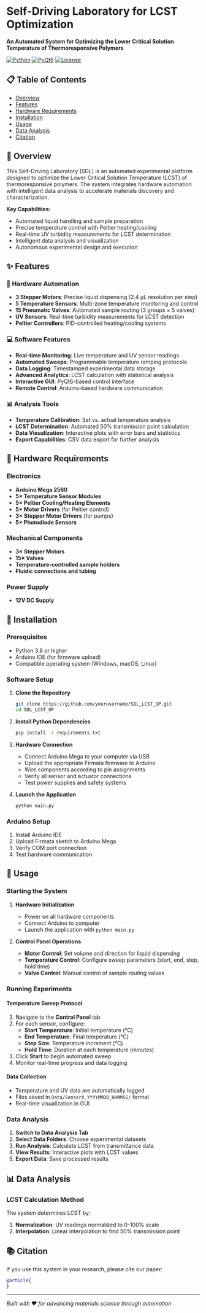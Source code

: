 # Self-Driving Laboratory for LCST Optimization

**An Automated System for Optimizing the Lower Critical Solution Temperature of Thermoresponsive Polymers**

[![Python](https://img.shields.io/badge/Python-3.8+-blue.svg)](https://www.python.org/downloads/)
[![PyQt6](https://img.shields.io/badge/PyQt6-6.7.1-green.svg)](https://pypi.org/project/PyQt6/)
[![License](https://img.shields.io/badge/License-MIT-yellow.svg)](LICENSE)

## 📋 Table of Contents

- [Overview](#overview)
- [Features](#features)
- [Hardware Requirements](#hardware-requirements)
- [Installation](#installation)
- [Usage](#usage)
- [Data Analysis](#data-analysis)
- [Citation](#citation)


## 🔬 Overview

This Self-Driving Laboratory (SDL) is an automated experimental platform designed to optimize the Lower Critical Solution Temperature (LCST) of thermoresponsive polymers. The system integrates hardware automation with intelligent data analysis to accelerate materials discovery and characterization.

**Key Capabilities:**
- Automated liquid handling and sample preparation
- Precise temperature control with Peltier heating/cooling
- Real-time UV turbidity measurements for LCST determination
- Intelligent data analysis and visualization
- Autonomous experimental design and execution

## ✨ Features

### 🤖 Hardware Automation
- **3 Stepper Motors**: Precise liquid dispensing (2.4 μL resolution per step)
- **5 Temperature Sensors**: Multi-zone temperature monitoring and control
- **15 Pneumatic Valves**: Automated sample routing (3 groups × 5 valves)
- **UV Sensors**: Real-time turbidity measurements for LCST detection
- **Peltier Controllers**: PID-controlled heating/cooling systems

### 💻 Software Features
- **Real-time Monitoring**: Live temperature and UV sensor readings
- **Automated Sweeps**: Programmable temperature ramping protocols
- **Data Logging**: Timestamped experimental data storage
- **Advanced Analytics**: LCST calculation with statistical analysis
- **Interactive GUI**: PyQt6-based control interface
- **Remote Control**: Arduino-based hardware communication

### 📊 Analysis Tools
- **Temperature Calibration**: Set vs. actual temperature analysis
- **LCST Determination**: Automated 50% transmission point calculation
- **Data Visualization**: Interactive plots with error bars and statistics
- **Export Capabilities**: CSV data export for further analysis


## 🔧 Hardware Requirements

### Electronics
- **Arduino Mega 2560** 
- **5× Temperature Sensor Modules** 
- **5× Peltier Cooling/Heating Elements**
- **5× Motor Drivers** (for Peltier control)
- **3× Stepper Motor Drivers** (for pumps)
- **5× Photodiode Sensors** 

### Mechanical Components
- **3× Stepper Motors** 
- **15× Valves** 
- **Temperature-controlled sample holders**
- **Fluidic connections and tubing**

### Power Supply
- **12V DC Supply**

## 🚀 Installation

### Prerequisites
- Python 3.8 or higher
- Arduino IDE (for firmware upload)
- Compatible operating system (Windows, macOS, Linux)

### Software Setup

1. **Clone the Repository**
   ```bash
   git clone https://github.com/yourusername/SDL_LCST_OP.git
   cd SDL_LCST_OP
   ```

2. **Install Python Dependencies**
   ```bash
   pip install -r requirements.txt
   ```

3. **Hardware Connection**
   - Connect Arduino Mega to your computer via USB
   - Upload the appropriate Firmata firmware to Arduino
   - Wire components according to pin assignments
   - Verify all sensor and actuator connections
   - Test power supplies and safety systems

4. **Launch the Application**
   ```bash
   python main.py
   ```

### Arduino Setup
1. Install Arduino IDE
2. Upload Firmata sketch to Arduino Mega
3. Verify COM port connection
4. Test hardware communication

## 📖 Usage

### Starting the System

1. **Hardware Initialization**
   - Power on all hardware components
   - Connect Arduino to computer
   - Launch the application with `python main.py`

2. **Control Panel Operations**
   - **Motor Control**: Set volume and direction for liquid dispensing
   - **Temperature Control**: Configure sweep parameters (start, end, step, hold time)
   - **Valve Control**: Manual control of sample routing valves

### Running Experiments

#### Temperature Sweep Protocol
1. Navigate to the **Control Panel** tab
2. For each sensor, configure:
   - **Start Temperature**: Initial temperature (°C)
   - **End Temperature**: Final temperature (°C)
   - **Step Size**: Temperature increment (°C)
   - **Hold Time**: Duration at each temperature (minutes)
3. Click **Start** to begin automated sweep
4. Monitor real-time progress and data logging

#### Data Collection
- Temperature and UV data are automatically logged
- Files saved in `Data/SensorX_YYYYMMDD_HHMMSS/` format
- Real-time visualization in GUI

### Data Analysis

1. **Switch to Data Analysis Tab**
2. **Select Data Folders**: Choose experimental datasets
3. **Run Analysis**: Calculate LCST from transmittance data
4. **View Results**: Interactive plots with LCST values
5. **Export Data**: Save processed results

## 📊 Data Analysis

### LCST Calculation Method
The system determines LCST by:
1. **Normalization**: UV readings normalized to 0-100% scale
2. **Interpolation**: Linear interpolation to find 50% transmission point
## 📚 Citation

If you use this system in your research, please cite our paper:

```bibtex
@article{
}
```

---

*Built with ❤️ for advancing materials science through automation*